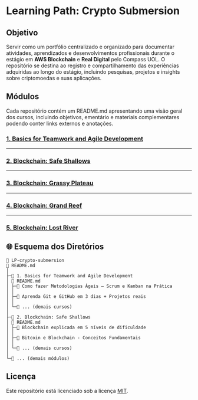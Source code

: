 # Learning Path: Crypto Submersion

## Objetivo

Servir como um portfólio centralizado e organizado para documentar atividades, aprendizados e desenvolvimentos profissionais durante o estágio em <strong>AWS Blockchain</strong> e <strong>Real Digital</strong> pelo Compass UOL. O repositório se destina ao registro e compartilhamento das experiências adquiridas ao longo do estágio, incluindo pesquisas, projetos e insights sobre criptomoedas e suas aplicações.

## Módulos
Cada repositório contém um README.md apresentando uma visão geral dos cursos, incluindo objetivos, ementário e materiais complementares podendo conter links externos e anotações.
 
### [1. Basics for Teamwork and Agile Development]()

<hr>

### [2. Blockchain: Safe Shallows]()
  
<hr>

### [3. Blockchain: Grassy Plateau]()
  
<hr>

### [4. Blockchain: Grand Reef]()

<hr>

###  [5. Blockchain: Lost River]()

## 🌐 Esquema dos Diretórios

```
📁 LP-crypto-submersion
📄 README.md
│
├─📁 1. Basics for Teamwork and Agile Development
│ 📄 README.md
│ ├─🔗 Como fazer Metodologias Ágeis – Scrum e Kanban na Prática
│ │
│ ├─🔗 Aprenda Git e GitHub em 3 dias + Projetos reais
│ │
│ └─🔗 ... (demais cursos)
│
├─📁 2. Blockchain: Safe Shallows
│ 📄 README.md
│ ├─🔗 Blockchain explicada em 5 níveis de dificuldade
│ │
│ ├─🔗 Bitcoin e Blockchain - Conceitos Fundamentais
│ │
│ └─🔗 ... (demais cursos)
│
└─📁 ... (demais módulos)
```

## Licença

Este repositório está licenciado sob a licença [MIT](https://choosealicense.com/licenses/mit/).
